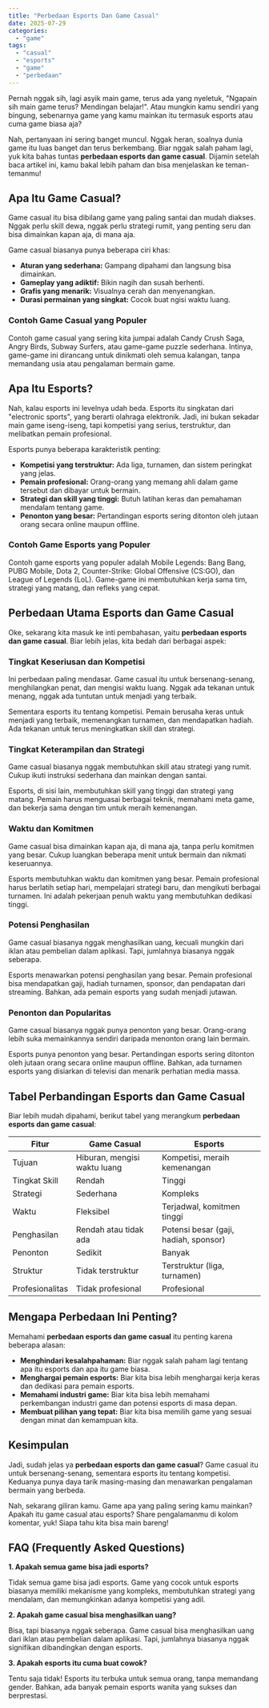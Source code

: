```yaml
---
title: "Perbedaan Esports Dan Game Casual"
date: 2025-07-29
categories: 
  - "game"
tags: 
  - "casual"
  - "esports"
  - "game"
  - "perbedaan"
---
```


Pernah nggak sih, lagi asyik main game, terus ada yang nyeletuk, "Ngapain sih main game terus? Mendingan belajar!". Atau mungkin kamu sendiri yang bingung, sebenarnya game yang kamu mainkan itu termasuk esports atau cuma game biasa aja?

Nah, pertanyaan ini sering banget muncul. Nggak heran, soalnya dunia game itu luas banget dan terus berkembang. Biar nggak salah paham lagi, yuk kita bahas tuntas **perbedaan esports dan game casual**. Dijamin setelah baca artikel ini, kamu bakal lebih paham dan bisa menjelaskan ke teman-temanmu!

## Apa Itu Game Casual?

Game casual itu bisa dibilang game yang paling santai dan mudah diakses. Nggak perlu skill dewa, nggak perlu strategi rumit, yang penting seru dan bisa dimainkan kapan aja, di mana aja.

Game casual biasanya punya beberapa ciri khas:

- **Aturan yang sederhana:** Gampang dipahami dan langsung bisa dimainkan.
- **Gameplay yang adiktif:** Bikin nagih dan susah berhenti.
- **Grafis yang menarik:** Visualnya cerah dan menyenangkan.
- **Durasi permainan yang singkat:** Cocok buat ngisi waktu luang.

### Contoh Game Casual yang Populer

Contoh game casual yang sering kita jumpai adalah Candy Crush Saga, Angry Birds, Subway Surfers, atau game-game puzzle sederhana. Intinya, game-game ini dirancang untuk dinikmati oleh semua kalangan, tanpa memandang usia atau pengalaman bermain game.

## Apa Itu Esports?

Nah, kalau esports ini levelnya udah beda. Esports itu singkatan dari "electronic sports", yang berarti olahraga elektronik. Jadi, ini bukan sekadar main game iseng-iseng, tapi kompetisi yang serius, terstruktur, dan melibatkan pemain profesional.

Esports punya beberapa karakteristik penting:

- **Kompetisi yang terstruktur:** Ada liga, turnamen, dan sistem peringkat yang jelas.
- **Pemain profesional:** Orang-orang yang memang ahli dalam game tersebut dan dibayar untuk bermain.
- **Strategi dan skill yang tinggi:** Butuh latihan keras dan pemahaman mendalam tentang game.
- **Penonton yang besar:** Pertandingan esports sering ditonton oleh jutaan orang secara online maupun offline.

### Contoh Game Esports yang Populer

Contoh game esports yang populer adalah Mobile Legends: Bang Bang, PUBG Mobile, Dota 2, Counter-Strike: Global Offensive (CS:GO), dan League of Legends (LoL). Game-game ini membutuhkan kerja sama tim, strategi yang matang, dan refleks yang cepat.

## Perbedaan Utama Esports dan Game Casual

Oke, sekarang kita masuk ke inti pembahasan, yaitu **perbedaan esports dan game casual**. Biar lebih jelas, kita bedah dari berbagai aspek:

### Tingkat Keseriusan dan Kompetisi

Ini perbedaan paling mendasar. Game casual itu untuk bersenang-senang, menghilangkan penat, dan mengisi waktu luang. Nggak ada tekanan untuk menang, nggak ada tuntutan untuk menjadi yang terbaik.

Sementara esports itu tentang kompetisi. Pemain berusaha keras untuk menjadi yang terbaik, memenangkan turnamen, dan mendapatkan hadiah. Ada tekanan untuk terus meningkatkan skill dan strategi.

### Tingkat Keterampilan dan Strategi

Game casual biasanya nggak membutuhkan skill atau strategi yang rumit. Cukup ikuti instruksi sederhana dan mainkan dengan santai.

Esports, di sisi lain, membutuhkan skill yang tinggi dan strategi yang matang. Pemain harus menguasai berbagai teknik, memahami meta game, dan bekerja sama dengan tim untuk meraih kemenangan.

### Waktu dan Komitmen

Game casual bisa dimainkan kapan aja, di mana aja, tanpa perlu komitmen yang besar. Cukup luangkan beberapa menit untuk bermain dan nikmati keseruannya.

Esports membutuhkan waktu dan komitmen yang besar. Pemain profesional harus berlatih setiap hari, mempelajari strategi baru, dan mengikuti berbagai turnamen. Ini adalah pekerjaan penuh waktu yang membutuhkan dedikasi tinggi.

### Potensi Penghasilan

Game casual biasanya nggak menghasilkan uang, kecuali mungkin dari iklan atau pembelian dalam aplikasi. Tapi, jumlahnya biasanya nggak seberapa.

Esports menawarkan potensi penghasilan yang besar. Pemain profesional bisa mendapatkan gaji, hadiah turnamen, sponsor, dan pendapatan dari streaming. Bahkan, ada pemain esports yang sudah menjadi jutawan.

### Penonton dan Popularitas

Game casual biasanya nggak punya penonton yang besar. Orang-orang lebih suka memainkannya sendiri daripada menonton orang lain bermain.

Esports punya penonton yang besar. Pertandingan esports sering ditonton oleh jutaan orang secara online maupun offline. Bahkan, ada turnamen esports yang disiarkan di televisi dan menarik perhatian media massa.

## Tabel Perbandingan Esports dan Game Casual

Biar lebih mudah dipahami, berikut tabel yang merangkum **perbedaan esports dan game casual**:

| Fitur | Game Casual | Esports |
| --- | --- | --- |
| Tujuan | Hiburan, mengisi waktu luang | Kompetisi, meraih kemenangan |
| Tingkat Skill | Rendah | Tinggi |
| Strategi | Sederhana | Kompleks |
| Waktu | Fleksibel | Terjadwal, komitmen tinggi |
| Penghasilan | Rendah atau tidak ada | Potensi besar (gaji, hadiah, sponsor) |
| Penonton | Sedikit | Banyak |
| Struktur | Tidak terstruktur | Terstruktur (liga, turnamen) |
| Profesionalitas | Tidak profesional | Profesional |

## Mengapa Perbedaan Ini Penting?

Memahami **perbedaan esports dan game casual** itu penting karena beberapa alasan:

- **Menghindari kesalahpahaman:** Biar nggak salah paham lagi tentang apa itu esports dan apa itu game biasa.
- **Menghargai pemain esports:** Biar kita bisa lebih menghargai kerja keras dan dedikasi para pemain esports.
- **Memahami industri game:** Biar kita bisa lebih memahami perkembangan industri game dan potensi esports di masa depan.
- **Membuat pilihan yang tepat:** Biar kita bisa memilih game yang sesuai dengan minat dan kemampuan kita.

## Kesimpulan

Jadi, sudah jelas ya **perbedaan esports dan game casual**? Game casual itu untuk bersenang-senang, sementara esports itu tentang kompetisi. Keduanya punya daya tarik masing-masing dan menawarkan pengalaman bermain yang berbeda.

Nah, sekarang giliran kamu. Game apa yang paling sering kamu mainkan? Apakah itu game casual atau esports? Share pengalamanmu di kolom komentar, yuk! Siapa tahu kita bisa main bareng!

## FAQ (Frequently Asked Questions)

**1\. Apakah semua game bisa jadi esports?**

Tidak semua game bisa jadi esports. Game yang cocok untuk esports biasanya memiliki mekanisme yang kompleks, membutuhkan strategi yang mendalam, dan memungkinkan adanya kompetisi yang adil.

**2\. Apakah game casual bisa menghasilkan uang?**

Bisa, tapi biasanya nggak seberapa. Game casual bisa menghasilkan uang dari iklan atau pembelian dalam aplikasi. Tapi, jumlahnya biasanya nggak signifikan dibandingkan dengan esports.

**3\. Apakah esports itu cuma buat cowok?**

Tentu saja tidak! Esports itu terbuka untuk semua orang, tanpa memandang gender. Bahkan, ada banyak pemain esports wanita yang sukses dan berprestasi.
